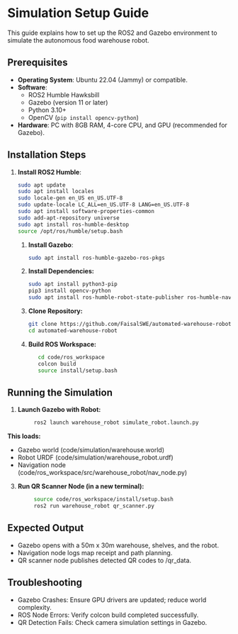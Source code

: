 # Simulation Setup Guide

This guide explains how to set up the ROS2 and Gazebo environment to simulate the autonomous food warehouse robot.

## Prerequisites
- **Operating System**: Ubuntu 22.04 (Jammy) or compatible.
- **Software**:
  - ROS2 Humble Hawksbill
  - Gazebo (version 11 or later)
  - Python 3.10+
  - OpenCV (`pip install opencv-python`)
- **Hardware**: PC with 8GB RAM, 4-core CPU, and GPU (recommended for Gazebo).

## Installation Steps
1. **Install ROS2 Humble**:
   ```bash
   sudo apt update
   sudo apt install locales
   sudo locale-gen en_US en_US.UTF-8
   sudo update-locale LC_ALL=en_US.UTF-8 LANG=en_US.UTF-8
   sudo apt install software-properties-common
   sudo add-apt-repository universe
   sudo apt install ros-humble-desktop
   source /opt/ros/humble/setup.bash
   ```
   1. **Install Gazebo**:
       ```bash
       sudo apt install ros-humble-gazebo-ros-pkgs
        ```
   2. **Install Dependencies:**
      ```bash
      sudo apt install python3-pip
      pip3 install opencv-python
      sudo apt install ros-humble-robot-state-publisher ros-humble-nav2-bringup
      ```
   3. **Clone Repository:**
       ```bash
       git clone https://github.com/FaisalSWE/automated-warehouse-robot.git
       cd automated-warehouse-robot
       ```
   4. **Build ROS Workspace:**
      ```bash
         cd code/ros_workspace
         colcon build
         source install/setup.bash
      ```
## Running the Simulation
1. **Launch Gazebo with Robot:**
    ```bash
         ros2 launch warehouse_robot simulate_robot.launch.py
**This loads:**
- Gazebo world (code/simulation/warehouse.world)
- Robot URDF (code/simulation/warehouse_robot.urdf)
- Navigation node (code/ros_workspace/src/warehouse_robot/nav_node.py)

3. **Run QR Scanner Node (in a new terminal):**
    ```bash
         source code/ros_workspace/install/setup.bash
         ros2 run warehouse_robot qr_scanner.py

## Expected Output
- Gazebo opens with a 50m x 30m warehouse, shelves, and the robot.
- Navigation node logs map receipt and path planning.
- QR scanner node publishes detected QR codes to /qr_data.
## Troubleshooting
- Gazebo Crashes: Ensure GPU drivers are updated; reduce world complexity.
- ROS Node Errors: Verify colcon build completed successfully.
- QR Detection Fails: Check camera simulation settings in Gazebo.
